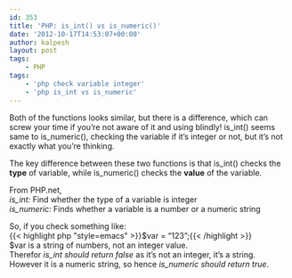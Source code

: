 ```yaml
---
id: 353
title: 'PHP: is_int() vs is_numeric()'
date: '2012-10-17T14:53:07+00:00'
author: kalpesh
layout: post
tags:
    - PHP
tags:
    - 'php check variable integer'
    - 'php is_int vs is_numeric'
---
```


Both of the functions looks similar, but there is a difference, which can screw your time if you’re not aware of it and using blindly! is_int() seems same to is_numeric(), checking the variable if it’s integer or not, but it’s not exactly what you’re thinking.

The key difference between these two functions is that is_int() checks the **type** of variable, while is_numeric() checks the **value** of the variable.

From PHP.net,  
*is_int:* Find whether the type of a variable is integer  
*is_numeric:* Finds whether a variable is a number or a numeric string

So, if you check something like:  
{{< highlight php "style=emacs" >}}$var = “123”;{{< /highlight >}}  
$var is a string of numbers, not an integer value.  
Therefor *is_int should return false* as it’s not an integer, it’s a string.  
However it is a numeric string, so hence *is_numeric should return true*.